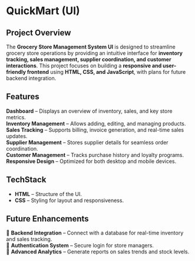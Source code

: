 # QuickMart (UI)  

##  Project Overview  
The **Grocery Store Management System UI** is designed to streamline grocery store operations by providing an intuitive interface for **inventory tracking, sales management, supplier coordination, and customer interactions**. This project focuses on building a **responsive and user-friendly frontend** using **HTML, CSS, and JavaScript**, with plans for future backend integration.  

##  Features  
**Dashboard** – Displays an overview of inventory, sales, and key store metrics.  
**Inventory Management** – Allows adding, editing, and managing products.  
**Sales Tracking** – Supports billing, invoice generation, and real-time sales updates.  
**Supplier Management** – Stores supplier details for seamless order coordination.  
**Customer Management** – Tracks purchase history and loyalty programs.  
 **Responsive Design** – Optimized for both desktop and mobile devices.  


## TechStack
- **HTML** – Structure of the UI.  
- **CSS** – Styling for layout and responsiveness.  

## Future Enhancements  
🔹 **Backend Integration** – Connect with a database for real-time inventory and sales tracking.  
🔹 **Authentication System** – Secure login for store managers.  
🔹 **Advanced Analytics** – Generate reports on sales trends and stock levels.  

